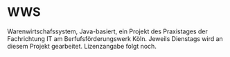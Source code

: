 # WWS
Warenwirtschafssystem, Java-basiert, ein Projekt des Praxistages der Fachrichtung IT am Berfufsförderungswerk Köln.
Jeweils Dienstags wird an diesem Projekt gearbeitet. Lizenzangabe folgt noch.
